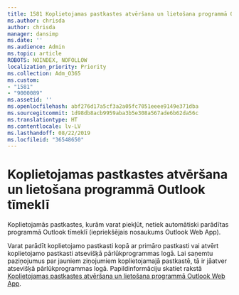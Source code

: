 ```yaml
---
title: 1581 Koplietojamas pastkastes atvēršana un lietošana programmā Outlook tīmeklī
ms.author: chrisda
author: chrisda
manager: dansimp
ms.date: ''
ms.audience: Admin
ms.topic: article
ROBOTS: NOINDEX, NOFOLLOW
localization_priority: Priority
ms.collection: Adm_O365
ms.custom:
- "1581"
- "9000089"
ms.assetid: ''
ms.openlocfilehash: abf276d17a5cf3a2a05fc7051eeee9149e371dba
ms.sourcegitcommit: 1d98db8acb9959aba3b5e308a567ade6b62da56c
ms.translationtype: HT
ms.contentlocale: lv-LV
ms.lasthandoff: 08/22/2019
ms.locfileid: "36548650"
---
```

# <a name="open-and-use-a-shared-mailbox-in-outlook-on-the-web"></a>Koplietojamas pastkastes atvēršana un lietošana programmā Outlook tīmeklī

Koplietojamās pastkastes, kurām varat piekļūt, netiek automātiski parādītas programmā Outlook tīmeklī (iepriekšējais nosaukums Outlook Web App).

Varat parādīt koplietojamo pastkasti kopā ar primāro pastkasti vai atvērt koplietojamo pastkasti atsevišķā pārlūkprogrammas logā. Lai saņemtu paziņojumus par jauniem ziņojumiem koplietojamajā pastkastē, tā ir jāatver atsevišķā pārlūkprogrammas logā. Papildinformāciju skatiet rakstā [Koplietojamas pastkastes atvēršana un lietošana programmā Outlook Web App](https://support.office.com/article/BC127866-42BE-4DE7-92AE-1EF2F787FD5C).
